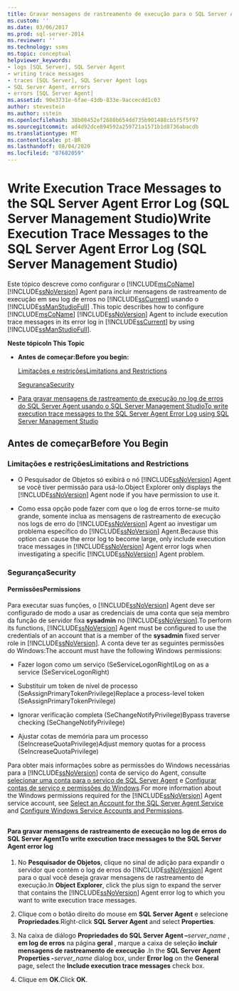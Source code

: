 ```yaml
---
title: Gravar mensagens de rastreamento de execução para o SQL Server Agent log de erros (SQL Server Management Studio) | Microsoft Docs
ms.custom: ''
ms.date: 03/06/2017
ms.prod: sql-server-2014
ms.reviewer: ''
ms.technology: ssms
ms.topic: conceptual
helpviewer_keywords:
- logs [SQL Server], SQL Server Agent
- writing trace messages
- traces [SQL Server], SQL Server Agent logs
- SQL Server Agent, errors
- errors [SQL Server Agent]
ms.assetid: 90e3731e-6fae-43db-833e-9accecdd1c03
author: stevestein
ms.author: sstein
ms.openlocfilehash: 38b08452ef2680b654dd735b901488cb5f5f5f97
ms.sourcegitcommit: ad4d92dce894592a259721a1571b1d8736abacdb
ms.translationtype: MT
ms.contentlocale: pt-BR
ms.lasthandoff: 08/04/2020
ms.locfileid: "87682059"
---
```

# <a name="write-execution-trace-messages-to-the-sql-server-agent-error-log-sql-server-management-studio"></a><span data-ttu-id="5a4f7-102">Write Execution Trace Messages to the SQL Server Agent Error Log (SQL Server Management Studio)</span><span class="sxs-lookup"><span data-stu-id="5a4f7-102">Write Execution Trace Messages to the SQL Server Agent Error Log (SQL Server Management Studio)</span></span>
  <span data-ttu-id="5a4f7-103">Este tópico descreve como configurar o [!INCLUDE[msCoName](../../includes/msconame-md.md)] [!INCLUDE[ssNoVersion](../../includes/ssnoversion-md.md)] Agent para incluir mensagens de rastreamento de execução em seu log de erros no [!INCLUDE[ssCurrent](../../includes/sscurrent-md.md)] usando o [!INCLUDE[ssManStudioFull](../../includes/ssmanstudiofull-md.md)] .</span><span class="sxs-lookup"><span data-stu-id="5a4f7-103">This topic describes how to configure [!INCLUDE[msCoName](../../includes/msconame-md.md)] [!INCLUDE[ssNoVersion](../../includes/ssnoversion-md.md)] Agent to include execution trace messages in its error log in [!INCLUDE[ssCurrent](../../includes/sscurrent-md.md)] by using [!INCLUDE[ssManStudioFull](../../includes/ssmanstudiofull-md.md)].</span></span>  
  
 <span data-ttu-id="5a4f7-104">**Neste tópico**</span><span class="sxs-lookup"><span data-stu-id="5a4f7-104">**In This Topic**</span></span>  
  
-   <span data-ttu-id="5a4f7-105">**Antes de começar:**</span><span class="sxs-lookup"><span data-stu-id="5a4f7-105">**Before you begin:**</span></span>  
  
     [<span data-ttu-id="5a4f7-106">Limitações e restrições</span><span class="sxs-lookup"><span data-stu-id="5a4f7-106">Limitations and Restrictions</span></span>](#Restrictions)  
  
     [<span data-ttu-id="5a4f7-107">Segurança</span><span class="sxs-lookup"><span data-stu-id="5a4f7-107">Security</span></span>](#Security)  
  
-   [<span data-ttu-id="5a4f7-108">Para gravar mensagens de rastreamento de execução no log de erros do SQL Server Agent usando o SQL Server Management Studio</span><span class="sxs-lookup"><span data-stu-id="5a4f7-108">To write execution trace messages to the SQL Server Agent Error Log using SQL Server Management Studio</span></span>](#SSMSProcedure)  
  
##  <a name="before-you-begin"></a><a name="BeforeYouBegin"></a> <span data-ttu-id="5a4f7-109">Antes de começar</span><span class="sxs-lookup"><span data-stu-id="5a4f7-109">Before You Begin</span></span>  
  
###  <a name="limitations-and-restrictions"></a><a name="Restrictions"></a> <span data-ttu-id="5a4f7-110">Limitações e restrições</span><span class="sxs-lookup"><span data-stu-id="5a4f7-110">Limitations and Restrictions</span></span>  
  
-   <span data-ttu-id="5a4f7-111">O Pesquisador de Objetos só exibirá o nó [!INCLUDE[ssNoVersion](../../includes/ssnoversion-md.md)] Agent se você tiver permissão para usá-lo.</span><span class="sxs-lookup"><span data-stu-id="5a4f7-111">Object Explorer only displays the [!INCLUDE[ssNoVersion](../../includes/ssnoversion-md.md)] Agent node if you have permission to use it.</span></span>  
  
-   <span data-ttu-id="5a4f7-112">Como essa opção pode fazer com que o log de erros torne-se muito grande, somente inclua as mensagens de rastreamento de execução nos logs de erro do [!INCLUDE[ssNoVersion](../../includes/ssnoversion-md.md)] Agent ao investigar um problema específico do [!INCLUDE[ssNoVersion](../../includes/ssnoversion-md.md)] Agent.</span><span class="sxs-lookup"><span data-stu-id="5a4f7-112">Because this option can cause the error log to become large, only include execution trace messages in [!INCLUDE[ssNoVersion](../../includes/ssnoversion-md.md)] Agent error logs when investigating a specific [!INCLUDE[ssNoVersion](../../includes/ssnoversion-md.md)] Agent problem.</span></span>  
  
###  <a name="security"></a><a name="Security"></a> <span data-ttu-id="5a4f7-113">Segurança</span><span class="sxs-lookup"><span data-stu-id="5a4f7-113">Security</span></span>  
  
####  <a name="permissions"></a><a name="Permissions"></a> <span data-ttu-id="5a4f7-114">Permissões</span><span class="sxs-lookup"><span data-stu-id="5a4f7-114">Permissions</span></span>  
 <span data-ttu-id="5a4f7-115">Para executar suas funções, o [!INCLUDE[ssNoVersion](../../includes/ssnoversion-md.md)] Agent deve ser configurado de modo a usar as credenciais de uma conta que seja membro da função de servidor fixa **sysadmin** no [!INCLUDE[ssNoVersion](../../includes/ssnoversion-md.md)].</span><span class="sxs-lookup"><span data-stu-id="5a4f7-115">To perform its functions, [!INCLUDE[ssNoVersion](../../includes/ssnoversion-md.md)] Agent must be configured to use the credentials of an account that is a member of the **sysadmin** fixed server role in [!INCLUDE[ssNoVersion](../../includes/ssnoversion-md.md)].</span></span> <span data-ttu-id="5a4f7-116">A conta deve ter as seguintes permissões do Windows:</span><span class="sxs-lookup"><span data-stu-id="5a4f7-116">The account must have the following Windows permissions:</span></span>  
  
-   <span data-ttu-id="5a4f7-117">Fazer logon como um serviço (SeServiceLogonRight)</span><span class="sxs-lookup"><span data-stu-id="5a4f7-117">Log on as a service (SeServiceLogonRight)</span></span>  
  
-   <span data-ttu-id="5a4f7-118">Substituir um token de nível de processo (SeAssignPrimaryTokenPrivilege)</span><span class="sxs-lookup"><span data-stu-id="5a4f7-118">Replace a process-level token (SeAssignPrimaryTokenPrivilege)</span></span>  
  
-   <span data-ttu-id="5a4f7-119">Ignorar verificação completa (SeChangeNotifyPrivilege)</span><span class="sxs-lookup"><span data-stu-id="5a4f7-119">Bypass traverse checking (SeChangeNotifyPrivilege)</span></span>  
  
-   <span data-ttu-id="5a4f7-120">Ajustar cotas de memória para um processo (SeIncreaseQuotaPrivilege)</span><span class="sxs-lookup"><span data-stu-id="5a4f7-120">Adjust memory quotas for a process (SeIncreaseQuotaPrivilege)</span></span>  
  
 <span data-ttu-id="5a4f7-121">Para obter mais informações sobre as permissões do Windows necessárias para a [!INCLUDE[ssNoVersion](../../includes/ssnoversion-md.md)] conta de serviço do Agent, consulte [selecionar uma conta para o serviço de SQL Server Agent](select-an-account-for-the-sql-server-agent-service.md) e [Configurar contas de serviço e permissões do Windows](../../database-engine/configure-windows/configure-windows-service-accounts-and-permissions.md).</span><span class="sxs-lookup"><span data-stu-id="5a4f7-121">For more information about the Windows permissions required for the [!INCLUDE[ssNoVersion](../../includes/ssnoversion-md.md)] Agent service account, see [Select an Account for the SQL Server Agent Service](select-an-account-for-the-sql-server-agent-service.md) and [Configure Windows Service Accounts and Permissions](../../database-engine/configure-windows/configure-windows-service-accounts-and-permissions.md).</span></span>  
  
##  <a name="SSMSProcedure"></a>   
#### <a name="to-write-execution-trace-messages-to-the-sql-server-agent-error-log"></a><span data-ttu-id="5a4f7-122">Para gravar mensagens de rastreamento de execução no log de erros do SQL Server Agent</span><span class="sxs-lookup"><span data-stu-id="5a4f7-122">To write execution trace messages to the SQL Server Agent error log</span></span>  
  
1.  <span data-ttu-id="5a4f7-123">No **Pesquisador de Objetos**, clique no sinal de adição para expandir o servidor que contém o log de erros do [!INCLUDE[ssNoVersion](../../includes/ssnoversion-md.md)] Agent para o qual você deseja gravar mensagens de rastreamento de execução.</span><span class="sxs-lookup"><span data-stu-id="5a4f7-123">In **Object Explorer**, click the plus sign to expand the server that contains the [!INCLUDE[ssNoVersion](../../includes/ssnoversion-md.md)] Agent error log to which you want to write execution trace messages.</span></span>  
  
2.  <span data-ttu-id="5a4f7-124">Clique com o botão direito do mouse em **SQL Server Agent** e selecione **Propriedades**.</span><span class="sxs-lookup"><span data-stu-id="5a4f7-124">Right-click **SQL Server Agent** and select **Properties**.</span></span>  
  
3.  <span data-ttu-id="5a4f7-125">Na caixa de diálogo **Propriedades do SQL Server Agent –**_server_name_ , **em log de erros** na página **geral** , marque a caixa de seleção **incluir mensagens de rastreamento de execução** .</span><span class="sxs-lookup"><span data-stu-id="5a4f7-125">In the **SQL Server Agent Properties -**_server_name_ dialog box, under **Error log** on the **General** page, select the **Include execution trace messages** check box.</span></span>  
  
4.  <span data-ttu-id="5a4f7-126">Clique em **OK**.</span><span class="sxs-lookup"><span data-stu-id="5a4f7-126">Click **OK**.</span></span>  
  
  
